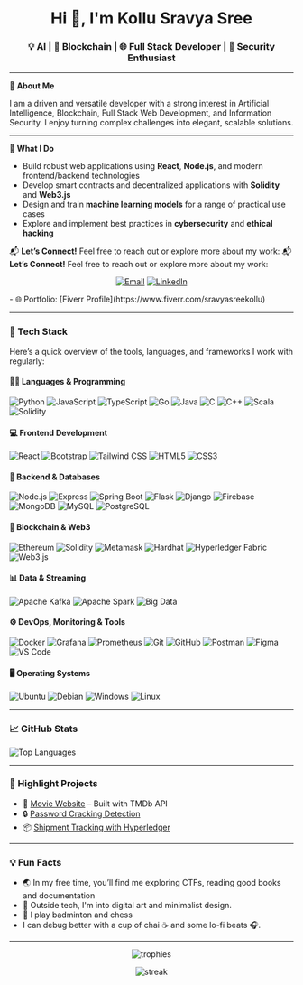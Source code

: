 <h1 align="center">Hi 👋, I'm Kollu Sravya Sree</h1>
<h3 align="center">💡 AI | 🔗 Blockchain | 🌐 Full Stack Developer | 🔐 Security Enthusiast</h3>

---

🎯 **About Me**

I am a driven and versatile developer with a strong interest in Artificial Intelligence, Blockchain, Full Stack Web Development, and Information Security. I enjoy turning complex challenges into elegant, scalable solutions.

---

💼 **What I Do**

- Build robust web applications using **React**, **Node.js**, and modern frontend/backend technologies  
- Develop smart contracts and decentralized applications with **Solidity** and **Web3.js**  
- Design and train **machine learning models** for a range of practical use cases  
- Explore and implement best practices in **cybersecurity** and **ethical hacking**

📬 **Let’s Connect!** 
Feel free to reach out or explore more about my work:
📬 **Let’s Connect!**
Feel free to reach out or explore more about my work:
<p align="center">
  <a href="mailto:kollusravyasree@gmail.com"><img src="https://img.shields.io/badge/Email-D14836?style=for-the-badge&logo=gmail&logoColor=white" alt="Email"/></a>
  <a href="https://www.linkedin.com/in/kollu-sravya-sree/"><img src="https://img.shields.io/badge/LinkedIn-blue?style=for-the-badge&logo=linkedin&logoColor=white" alt="LinkedIn"/></a>
</p>
- 🌐 Portfolio: [Fiverr Profile](https://www.fiverr.com/sravyasreekollu)

---

### 🔧 Tech Stack

Here’s a quick overview of the tools, languages, and frameworks I work with regularly:

#### 👨‍💻 Languages & Programming  
![Python](https://img.shields.io/badge/-Python-3776AB?style=flat&logo=python&logoColor=white)
![JavaScript](https://img.shields.io/badge/-JavaScript-F7DF1E?style=flat&logo=javascript&logoColor=black)
![TypeScript](https://img.shields.io/badge/-TypeScript-3178C6?style=flat&logo=typescript&logoColor=white)
![Go](https://img.shields.io/badge/-Go-00ADD8?style=flat&logo=go&logoColor=white)
![Java](https://img.shields.io/badge/-Java-007396?style=flat&logo=java&logoColor=white)
![C](https://img.shields.io/badge/-C-A8B9CC?style=flat&logo=c&logoColor=black)
![C++](https://img.shields.io/badge/-C++-00599C?style=flat&logo=c%2B%2B&logoColor=white)
![Scala](https://img.shields.io/badge/-Scala-DC322F?style=flat&logo=scala&logoColor=white)
![Solidity](https://img.shields.io/badge/-Solidity-363636?style=flat&logo=solidity&logoColor=white)

#### 💻 Frontend Development  
![React](https://img.shields.io/badge/-React-61DAFB?style=flat&logo=react&logoColor=black)
![Bootstrap](https://img.shields.io/badge/-Bootstrap-7952B3?style=flat&logo=bootstrap&logoColor=white)
![Tailwind CSS](https://img.shields.io/badge/-TailwindCSS-38B2AC?style=flat&logo=tailwind-css&logoColor=white)
![HTML5](https://img.shields.io/badge/-HTML5-E34F26?style=flat&logo=html5&logoColor=white)
![CSS3](https://img.shields.io/badge/-CSS3-1572B6?style=flat&logo=css3&logoColor=white)

#### 🧠 Backend & Databases  
![Node.js](https://img.shields.io/badge/-Node.js-339933?style=flat&logo=node.js&logoColor=white)
![Express](https://img.shields.io/badge/-Express-000000?style=flat&logo=express&logoColor=white)
![Spring Boot](https://img.shields.io/badge/-SpringBoot-6DB33F?style=flat&logo=spring-boot&logoColor=white)
![Flask](https://img.shields.io/badge/-Flask-000000?style=flat&logo=flask&logoColor=white)
![Django](https://img.shields.io/badge/-Django-092E20?style=flat&logo=django&logoColor=white)
![Firebase](https://img.shields.io/badge/-Firebase-FFCA28?style=flat&logo=firebase&logoColor=black)
![MongoDB](https://img.shields.io/badge/-MongoDB-47A248?style=flat&logo=mongodb&logoColor=white)
![MySQL](https://img.shields.io/badge/-MySQL-4479A1?style=flat&logo=mysql&logoColor=white)
![PostgreSQL](https://img.shields.io/badge/-PostgreSQL-4169E1?style=flat&logo=postgresql&logoColor=white)

#### 🔗 Blockchain & Web3  
![Ethereum](https://img.shields.io/badge/-Ethereum-3C3C3D?style=flat&logo=ethereum&logoColor=white)
![Solidity](https://img.shields.io/badge/-Solidity-363636?style=flat&logo=solidity&logoColor=white)
![Metamask](https://img.shields.io/badge/-Metamask-F6851B?style=flat&logo=metamask&logoColor=white)
![Hardhat](https://img.shields.io/badge/-Hardhat-000000?style=flat&logo=hardhat&logoColor=yellow)
![Hyperledger Fabric](https://img.shields.io/badge/-Hyperledger-2DABB1?style=flat&logo=hyperledger&logoColor=white)
![Web3.js](https://img.shields.io/badge/-Web3.js-F16822?style=flat&logo=web3.js&logoColor=black)

#### 📊 Data & Streaming  
![Apache Kafka](https://img.shields.io/badge/-Kafka-231F20?style=flat&logo=apache-kafka&logoColor=white)
![Apache Spark](https://img.shields.io/badge/-Apache%20Spark-E25A1C?style=flat&logo=apachespark&logoColor=white)
![Big Data](https://img.shields.io/badge/-Big%20Data-14354C?style=flat&logo=apache&logoColor=white)

#### ⚙️ DevOps, Monitoring & Tools  
![Docker](https://img.shields.io/badge/-Docker-2496ED?style=flat&logo=docker&logoColor=white)
![Grafana](https://img.shields.io/badge/-Grafana-F46800?style=flat&logo=grafana&logoColor=white)
![Prometheus](https://img.shields.io/badge/-Prometheus-E6522C?style=flat&logo=prometheus&logoColor=white)
![Git](https://img.shields.io/badge/-Git-F05032?style=flat&logo=git&logoColor=white)
![GitHub](https://img.shields.io/badge/-GitHub-181717?style=flat&logo=github&logoColor=white)
![Postman](https://img.shields.io/badge/-Postman-FF6C37?style=flat&logo=postman&logoColor=white)
![Figma](https://img.shields.io/badge/-Figma-F24E1E?style=flat&logo=figma&logoColor=white)
![VS Code](https://img.shields.io/badge/-VSCode-007ACC?style=flat&logo=visual-studio-code&logoColor=white)

#### 🖥️ Operating Systems  
![Ubuntu](https://img.shields.io/badge/-Ubuntu-E95420?style=flat&logo=ubuntu&logoColor=white)
![Debian](https://img.shields.io/badge/-Debian-A81D33?style=flat&logo=debian&logoColor=white)
![Windows](https://img.shields.io/badge/-Windows-0078D6?style=flat&logo=windows&logoColor=white)
![Linux](https://img.shields.io/badge/-Linux-FCC624?style=flat&logo=linux&logoColor=black)

---

### 📈 GitHub Stats
![Top Languages](https://github-readme-stats.vercel.app/api/top-langs/?username=Sravya-Sree&layout=compact&theme=radical)

---

### 📂 Highlight Projects
- 🎥 [Movie Website](https://github.com/Sravya-SreeMovies_Website) – Built with TMDb API
- 🔒 [Password Cracking Detection](https://drive.google.com/file/d/1aPvOETaWKldfL-tf_B6xNHBnWuPHpgam/view?usp=sharing)
- 📦 [Shipment Tracking with Hyperledger](https://drive.google.com/file/d/1pegLOFXpNYKGzNIxfxlme9V6q59kTSQG/view?usp=sharing)

---

### 💡 Fun Facts
- 🌏 In my free time, you’ll find me exploring CTFs, reading good books and documentation 
- 🎨 Outside tech, I'm into digital art and minimalist design.
- 🏸 I play badminton and chess
- I can debug better with a cup of chai ☕ and some lo-fi beats 🎧.

---

<p align="center">
  <img src="https://github-profile-trophy.vercel.app/?username=Sravya-Sree&theme=radical" alt="trophies" />
</p>

<p align="center">
  <img src="https://github-readme-streak-stats.herokuapp.com/?user=Sravya-Sree&theme=radical" alt="streak" />
</p>


<!---
Sravya-Sree/Sravya-Sree is a ✨ special ✨ repository because its `README.md` (this file) appears on your GitHub profile.
You can click the Preview link to take a look at your changes.
--->
